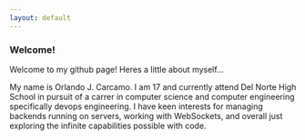```yaml
---
layout: default
---
```


### Welcome!

Welcome to my github page! Heres a little about myself...

My name is Orlando J. Carcamo. I am 17 and currently attend Del Norte High School in pursuit of a carrer in computer science and computer engineering specifically devops engineering. I have keen interests for managing backends running on servers, working with WebSockets, and overall just exploring the infinite capabilities possible with code. 